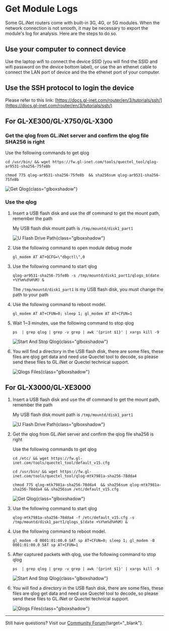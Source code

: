 # Get Module Logs

Some GL.iNet routers come with built-in 3G, 4G, or 5G modules. When the network connection is not smooth, it may be necessary to export the module's log for analysis. Here are the steps to do so.

## Use your computer to connect device

Use the laptop wifi to connect the device SSID (you will find the SSID and wifi password on the device bottom label), or use the an ethenet cable to connect the LAN port of device and the the ethenet port of your computer.

## Use the SSH protocol to login the device

Please refer to this link: [https://docs.gl-inet.com/router/en/3/tutorials/ssh/](https://docs.gl-inet.com/router/en/3/tutorials/ssh/)

## For GL-XE300/GL-X750/GL-X300

### Get the qlog from GL.iNet server and confirm the qlog file SHA256 is right

Use the following commands to get qlog

```
cd /usr/bin/ && wget https://fw.gl-inet.com/tools/quectel_tool/qlog-ar9531-sha256-75fe8b
```

```
chmod 775 qlog-ar9531-sha256-75fe8b  && sha256sum qlog-ar9531-sha256-75fe8b
```

![Get Qlog](https://static.gl-inet.com/docs/router/en/4/tutorials/get_module_logs/ar9531_get_qlog.png){class="glboxshadow"}

### Use the qlog

1. Insert a USB flash disk and use the df command to get the mount path, remember the path

    My USB flash disk mount path is `/tmp/mountd/disk1_part1`

    ![U Flash Drive Path](https://static.gl-inet.com/docs/router/en/4/tutorials/get_module_logs/ar9531_u_flash_drive_path.png){class="glboxshadow"}

2. Use the following command to open module debug mode

    ```
    gl_modem AT AT+QCFG=\"dbgctl\",0
    ```

3. Use the following command to start qlog

    ```
    qlog-ar9531-sha256-75fe8b -s /tmp/mountd/disk1_part1/qlogs_$(date +%Y%m%d%H%M) & 
    ```

    The `/tmp/mountd/disk1_part1` is my USB flash disk, you must change the path to your path

4. Use the following command to reboot model.

    ```
    gl_modem AT AT+CFUN=0; sleep 1; gl_modem AT AT+CFUN=1
    ```

5. Wait 1~3 minutes, use the following command to stop qlog

    ```
    ps  | grep qlog | grep -v grep | awk '{print $1}' | xargs kill -9
    ```

    ![Start And Stop Qlog](https://static.gl-inet.com/docs/router/en/4/tutorials/get_module_logs/ar9531_start_and_stop_qlog.png){class="glboxshadow"}

6. You will find a directory in the USB flash disk, there are some files, these files are qlog get data and need use Quectel tool to decode, so please send these files to GL.iNet or Quectel technical support.

    ![Qlogs Files](https://static.gl-inet.com/docs/router/en/4/tutorials/get_module_logs/ar9531_qlogs_files.png){class="glboxshadow"}

## For GL-X3000/GL-XE3000

1. Insert a USB flash disk and use the df command to get the mount path, remember the path

    My USB flash disk mount path is `/tmp/mountd/disk1_part1`

    ![U Flash Drive Path](https://static.gl-inet.com/docs/router/en/4/tutorials/get_module_logs/mtk7981a_u_flash_drive_path.png){class="glboxshadow"}

2. Get the qlog from GL.iNet server and confirm the qlog file sha256 is right

    Use the following commands to get qlog
    
    ```
    cd /etc/ && wget https://fw.gl-inet.com/tools/quectel_tool/default_v15.cfg
    ```
    
    ```
    cd /usr/bin/ && wget https://fw.gl-inet.com/tools/quectel_tool/qlog-mtk7981a-sha256-78dda4
    ```

    ```
    chmod 775 qlog-mtk7981a-sha256-78dda4  && sha256sum qlog-mtk7981a-sha256-78dda4 && sha256sum /etc/default_v15.cfg
    ```

    ![Get Qlog](https://static.gl-inet.com/docs/router/en/4/tutorials/get_module_logs/mtk7981a_get_qlog.png){class="glboxshadow"}

3. Use the following command to start qlog

    ```
    qlog-mtk7981a-sha256-78dda4 -f /etc/default_v15.cfg -s /tmp/mountd/disk1_part1/qlogs_$(date +%Y%m%d%H%M) & 
    ```
    
4. Use the following command to reboot model.

    ```
    gl_modem -B 0001:01:00.0 SAT sp AT+CFUN=0; sleep 1; gl_modem -B 0001:01:00.0 SAT sp AT+CFUN=1
    ```

5. After captured packets with qlog, use the following command to stop qlog

    ```
    ps  | grep qlog | grep -v grep | awk '{print $1}' | xargs kill -9
    ```

    ![Start And Stop Qlog](https://static.gl-inet.com/docs/router/en/4/tutorials/get_module_logs/mtk7981a_start_and_stop_qlog.png){class="glboxshadow"}

6. You will find a directory in the USB flash disk, there are some files, these files are qlog get data and need use Quectel tool to decode, so please send these files to GL.iNet or Quectel technical support.

    ![Qlogs Files](https://static.gl-inet.com/docs/router/en/4/tutorials/get_module_logs/mtk7981a_qlogs_files.png){class="glboxshadow"}

---

Still have questions? Visit our [Community Forum](https://forum.gl-inet.com){target="_blank"}.
